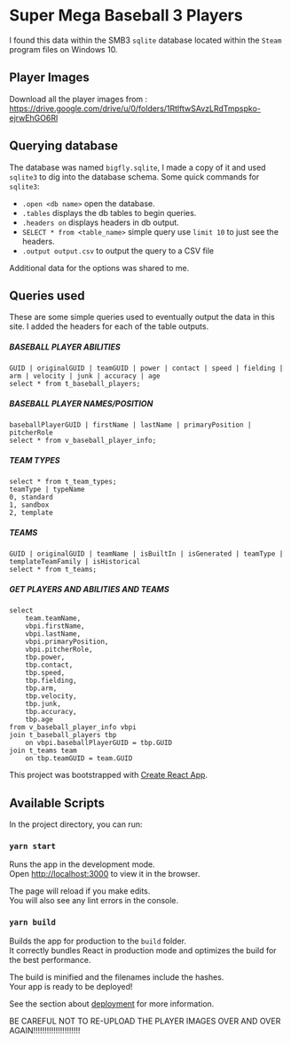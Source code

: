 # Super Mega Baseball 3 Players

I found this data within the SMB3 `sqlite` database located within the `Steam` program files on Windows 10.

## Player Images
Download all the player images from : https://drive.google.com/drive/u/0/folders/1RtlftwSAvzLRdTmpspko-ejrwEhGO6Rl

## Querying database

The database was named `bigfly.sqlite`, I made a copy of it and used `sqlite3` to dig into the database schema. Some quick commands for `sqlite3`:

- `.open <db name>` open the database.
- `.tables` displays the db tables to begin queries.
- `.headers on` displays headers in db output.
- `SELECT * from <table_name>` simple query use `limit 10` to just see the headers.
- `.output output.csv` to output the query to a CSV file

Additional data for the options was shared to me.

## Queries used

These are some simple queries used to eventually output the data in this site. I added the headers for each of the table outputs.

##### BASEBALL PLAYER ABILITIES

```
GUID | originalGUID | teamGUID | power | contact | speed | fielding | arm | velocity | junk | accuracy | age
select * from t_baseball_players;
```

##### BASEBALL PLAYER NAMES/POSITION

```
baseballPlayerGUID | firstName | lastName | primaryPosition | pitcherRole
select * from v_baseball_player_info;
```

##### TEAM TYPES

```
select * from t_team_types;
teamType | typeName
0, standard
1, sandbox
2, template
```

##### TEAMS

```
GUID | originalGUID | teamName | isBuiltIn | isGenerated | teamType | templateTeamFamily | isHistorical
select * from t_teams;
```

##### GET PLAYERS AND ABILITIES AND TEAMS

```
select
    team.teamName,
    vbpi.firstName,
    vbpi.lastName,
    vbpi.primaryPosition,
    vbpi.pitcherRole,
    tbp.power,
    tbp.contact,
    tbp.speed,
    tbp.fielding,
    tbp.arm,
    tbp.velocity,
    tbp.junk,
    tbp.accuracy,
    tbp.age
from v_baseball_player_info vbpi
join t_baseball_players tbp
    on vbpi.baseballPlayerGUID = tbp.GUID
join t_teams team
    on tbp.teamGUID = team.GUID
```

This project was bootstrapped with [Create React App](https://github.com/facebook/create-react-app).

## Available Scripts

In the project directory, you can run:

### `yarn start`

Runs the app in the development mode.<br />
Open [http://localhost:3000](http://localhost:3000) to view it in the browser.

The page will reload if you make edits.<br />
You will also see any lint errors in the console.

### `yarn build`

Builds the app for production to the `build` folder.<br />
It correctly bundles React in production mode and optimizes the build for the best performance.

The build is minified and the filenames include the hashes.<br />
Your app is ready to be deployed!

See the section about [deployment](https://facebook.github.io/create-react-app/docs/deployment) for more information.

BE CAREFUL NOT TO RE-UPLOAD THE PLAYER IMAGES OVER AND OVER AGAIN!!!!!!!!!!!!!!!!!!!!!
